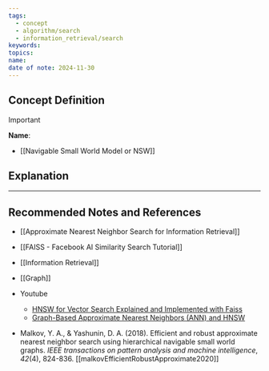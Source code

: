 ```yaml
---
tags:
  - concept
  - algorithm/search
  - information_retrieval/search
keywords: 
topics: 
name: 
date of note: 2024-11-30
---
```


## Concept Definition

>[!important]
>**Name**: 


- [[Navigable Small World Model or NSW]]

## Explanation





-----------
##  Recommended Notes and References


- [[Approximate Nearest Neighbor Search for Information Retrieval]]

- [[FAISS - Facebook AI Similarity Search Tutorial]]


- [[Information Retrieval]]
- [[Graph]]


- Youtube
	- [HNSW for Vector Search Explained and Implemented with Faiss](https://www.youtube.com/watch?v=QvKMwLjdK-s)
	- [Graph-Based Approximate Nearest Neighbors (ANN) and HNSW](https://www.youtube.com/watch?v=4PsyNdFlxmk)
- Malkov, Y. A., & Yashunin, D. A. (2018). Efficient and robust approximate nearest neighbor search using hierarchical navigable small world graphs. _IEEE transactions on pattern analysis and machine intelligence_, _42_(4), 824-836. [[malkovEfficientRobustApproximate2020]]